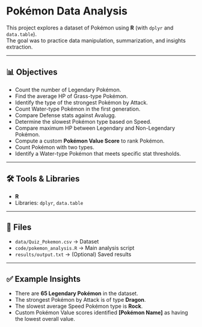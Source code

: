 # Pokémon Data Analysis 

This project explores a dataset of Pokémon using **R** (with `dplyr` and `data.table`).  
The goal was to practice data manipulation, summarization, and insights extraction.

---

## 📊 Objectives
- Count the number of Legendary Pokémon.
- Find the average HP of Grass-type Pokémon.
- Identify the type of the strongest Pokémon by Attack.
- Count Water-type Pokémon in the first generation.
- Compare Defense stats against Avalugg.
- Determine the slowest Pokémon type based on Speed.
- Compare maximum HP between Legendary and Non-Legendary Pokémon.
- Compute a custom **Pokémon Value Score** to rank Pokémon.
- Count Pokémon with two types.
- Identify a Water-type Pokémon that meets specific stat thresholds.

---

## 🛠 Tools & Libraries
- **R**  
- Libraries: `dplyr`, `data.table`

---

## 📂 Files
- `data/Quiz_Pokemon.csv` → Dataset  
- `code/pokemon_analysis.R` → Main analysis script  
- `results/output.txt` → (Optional) Saved results  

---

## ✅ Example Insights
- There are **65 Legendary Pokémon** in the dataset.  
- The strongest Pokémon by Attack is of type **Dragon**.  
- The slowest average Speed Pokémon type is **Rock**.  
- Custom Pokémon Value scores identified **[Pokémon Name]** as having the lowest overall value.  
